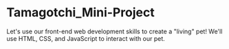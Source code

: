 # Tamagotchi_Mini-Project
Let's use our front-end web development skills to create a "living" pet! We'll use HTML, CSS, and JavaScript to interact with our pet.
